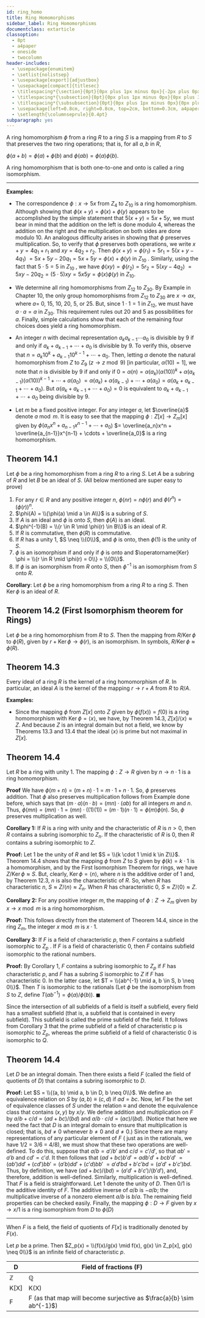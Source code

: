 ```yaml
---
id: ring_homo
title: Ring Homomorphisms
sidebar_label: Ring Homomorphisms
documentclass: extarticle
classoption:
  - 8pt
  - a4paper
  - oneside
  - twocolumn
header-includes:
  - \usepackage{enumitem}
  - \setlist{nolistsep}
  - \usepackage[export]{adjustbox}
  - \usepackage[compact]{titlesec}
  - \titlespacing*{\section}{0pt}{0px plus 1px minus 0px}{-2px plus 0px minus 0px}
  - \titlespacing*{\subsection}{0pt}{0px plus 1px minus 0px}{0px plus 3px minus 3px}
  - \titlespacing*{\subsubsection}{0pt}{0px plus 1px minus 0px}{0px plus 3px minus 3px}
  - \usepackage[left=0.8cm, right=0.8cm, top=2cm, bottom=0.3cm, a4paper]{geometry}
  - \setlength{\columnseprule}{0.4pt}
subparagraph: yes
---
```



A ring homomorphism $\phi$ from a ring $R$ to a ring $S$ is a mapping from
$R$ to $S$ that preserves the two ring operations; that is, for all $a, b$ in $R$,

$\phi(a + b) = \phi(a) + \phi(b)$ and $\phi(ab) = \phi(a)\phi(b)$.

A ring homomorphism that is both one-to-one and onto is called a
ring isomorphism.

---

**Examples:**

* The correspondence $\phi: x \rightarrow 5x$ from $Z_4$ to $Z_{10}$ 
  is a ring homomorphism. Although showing that $\phi(x + y) = \phi(x) + \phi(y)$ appears to be accomplished by the simple statement that $5(x + y) = 5x + 5y$, we must bear in mind that the addition on the left is done modulo 4, whereas the addition on the right and the multiplication on both sides are done modulo 10. An analogous difficulty arises in showing that $\phi$ preserves multiplication. So, to verify that $\phi$ preserves both operations, we write $x + y = 4q_1 + r_1$ and $xy = 4q_2 + r_2$. Then $\phi(x + y) = \phi(r_1) = 5r_1 = 5(x + y - 4q_1)$ $= 5x + 5y - 20q_1 = 5x + 5y = \phi(x) + \phi(y)$ in $Z_{10}$ . Similarly, using the fact that $5 \cdot 5 = 5$ in $Z_{10}$ , we have $\phi(xy) = \phi(r_2) = 5r_2 = 5(xy - 4q_2)$ $= 5xy - 20q_2 = (5 \cdot 5)xy = 5x5y = \phi(x)\phi(y)$ in $Z_{10}$.

* We determine all ring homomorphisms from $Z_{12}$ to $Z_{30}$. By Example in Chapter 10, the only group homomorphisms from $Z_{12}$ to $Z_{30}$ are $x \rightarrow ax$, where $a =$ 0, 15, 10, 20, 5, or 25. But, since $1 \cdot 1 = 1$ in $Z_{12}$, we must have $a \cdot a = a$ in $Z_{30}$. This requirement rules out 20 and 5 as possibilities for $a$. Finally, simple calculations show that each of the remaining four choices does yield a ring homomorphism.

* An integer $n$ with decimal representation $a_ka_{k-1} \cdots a_0$ is divisible by 9 if and only if $a_k + a_{k-1} + \cdots + a_0$ is divisible by 9. To verify this, observe that $n = a_k10^k + a_{k-1}10^{k-1} + \cdots + a_0$. Then, letting $\alpha$ denote the natural homomorphism from $Z$ to $Z_9$ ($z \rightarrow z \bmod 9$) [in particular, $\alpha(10) = 1$], we note that $n$ is divisible by $9$ if and only if $0 = \alpha(n) = \alpha(a_k)(\alpha(10))^k + \alpha(a_{k-1})(\alpha(10))^{k-1} + \cdots + \alpha(a_0)$ $= \alpha(a_k) + \alpha(a_{k-1}) + \cdots + \alpha(a_0) = \alpha(a_k + a_{k - 1} + \cdots + a_0)$. But $\alpha(a_k + a_{k - 1} + \cdots + a_0) = 0$ is equivalent to $a_k + a_{k - 1} + \cdots + a_0$ being divisible by 9.

* Let $m$ be a fixed positive integer. For any integer $a$, let $\overline{a}$ denote $a \bmod m$. It is easy to see that the mapping $\phi: Z[x] \rightarrow Z_m[x]$ given by $\phi(a_nx^n + a_{n-1}x^{n-1} + \cdots + a_0$) $= \overline{a_n}x^n + \overline{a_{n-1}}x^{n-1} + \cdots + \overline{a_0}$ is a ring homomorphism.

## Theorem 14.1

Let $\phi$ be a ring homomorphism from a ring $R$ to a ring $S$. Let $A$ be a
subring of $R$ and let $B$ be an ideal of $S$. (All below mentioned are super easy to prove)

1. For any $r \in R$ and any positive integer $n$, $\phi(nr) = n\phi(r)$ and
$\phi(r^n) = (\phi(r))^n$.
2. $\phi(A) = \\{\phi(a) \mid a \in A\\}$ is a subring of $S$.
3. If $A$ is an ideal and $\phi$ is onto $S$, then $\phi(A)$ is an ideal.
4. $\phi^{-1}(B) = \\{r \in R \mid \phi(r) \in B\\}$ is an ideal of $R$.
5. If $R$ is commutative, then $\phi(R)$ is commutative.
6. If $R$ has a unity 1, $S \neq \\{0\\}$, and $\phi$ is onto, then $\phi(1)$ is the unity of $S$.
7. $\phi$ is an isomorphism if and only if $\phi$ is onto and $\operatorname{Ker} \phi = \\{r \in R \mid \phi(r) = 0\\} = \\{0\\}$.
8. If $\phi$ is an isomorphism from $R$ onto $S$, then $\phi^{-1}$ is an isomorphism from $S$ onto $R$.

**Corollary**: Let $\phi$ be a ring homomorphism from a ring $R$ to a ring $S$. Then $\operatorname{Ker} \phi$ is an ideal of $R$.

## Theorem 14.2 (First Isomorphism theorem for Rings)

Let $\phi$ be a ring homomorphism from $R$ to $S$. Then the mapping from $R/\operatorname{Ker} \phi$ to $\phi(R)$, given by $r + \operatorname{Ker} \phi \rightarrow \phi(r)$, is an isomorphism. In
symbols, $R/\operatorname{Ker} \phi \approx \phi(R)$.

## Theorem 14.3

Every ideal of a ring $R$ is the kernel of a ring homomorphism of $R$.
In particular, an ideal $A$ is the kernel of the mapping $r \rightarrow r + A$ from $R$ to $R/A$.

**Examples:**

* Since the mapping $\phi$ from $Z[x]$ onto $Z$ given by $\phi(f(x)) = f(0)$ is a ring homomorphism with $\operatorname{Ker} \phi = \langle x\rangle$, we have, by Theorem 14.3, $Z[x]/\langle x\rangle \approx Z$. And because $Z$ is an integral domain but not a field, we know by Theorems 13.3 and 13.4 that the ideal $\langle x\rangle$ is prime but not maximal in $Z[x]$.

## Theorem 14.4

Let $R$ be a ring with unity 1. The mapping $\phi: Z \rightarrow R$ given by $n \rightarrow n \cdot 1$ is a ring homomorphism.

**Proof** We have $\phi(m + n) = (m + n) \cdot 1 = m \cdot 1 + n \cdot 1$. So, $\phi$ preserves addition. That $\phi$ also preserves multiplication follows from Example done before, which says that $(m \cdot a)(n \cdot b) = (mn) \cdot (ab)$ for all integers $m$ and $n$. Thus, $\phi(mn) = (mn) \cdot 1 = (mn) \cdot ((1)(1)) = (m \cdot 1)(n \cdot 1) = \phi(m)\phi(n)$. So, $\phi$ preserves multiplication as well.

**Corollary 1:** If $R$ is a ring with unity and the characteristic of $R$ is $n > 0$, then
$R$ contains a subring isomorphic to $Z_n$. If the characteristic of $R$ is 0,
then $R$ contains a subring isomorphic to $Z$.

**Proof:** Let 1 be the unity of $R$ and let $S = \\{k \cdot 1 \mid k \in Z\\}$. Theorem 14.4
shows that the mapping $\phi$ from $Z$ to $S$ given by $\phi(k) = k \cdot 1$ is a homomorphism, and by the First Isomorphism Theorem for rings, we have
$Z/\operatorname{Ker} \phi \approx S$. But, clearly, $\operatorname{Ker} \phi = \langle n\rangle$, where $n$ is the additive order of 1 and, by Theorem 12.3, $n$ is also the characteristic of $R$. So, when $R$ has characteristic $n$, $S \approx Z/\langle n\rangle \approx Z_n.$ When $R$ has characteristic 0, $S \approx Z/\langle 0\rangle \approx Z.$ 

**Corollary 2:** For any positive integer $m$, the mapping of $\phi: Z \rightarrow Z_m$ given by $x \rightarrow x \bmod m$ is a ring homomorphism.

**Proof:** This follows directly from the statement of Theorem 14.4,
since in the ring $Z_m$, the integer $x \bmod m$ is $x \cdot 1$.

**Corollary 3:** If $F$ is a field of characteristic $p$, then $F$ contains a subfield
isomorphic to $Z_p$ . If $F$ is a field of characteristic 0, then $F$ contains
subfield isomorphic to the rational numbers.

**Proof:** By Corollary 1, $F$ contains a subring isomorphic to $Z_p$ if $F$ has characteristic $p$, and $F$ has a subring $S$ isomorphic to $Z$ if $F$ has characteristic 0. In the latter case, let $T = \\{ab^{-1} \mid a, b \in S, b \neq 0\\}$. Then $T$ is isomorphic to the rationals (Let $\phi$ be the isomorphism from $S$ to $Z$, define $T(ab^{-1}) = \phi(a)/\phi(b)$). $\blacksquare$


Since the intersection of all subfields of a field is itself a subfield, every field has a smallest subfield (that is, a subfield that is contained in every subfield). This subfield is called the prime subfield of the field. It follows from Corollary 3 that the prime subfield of a field of characteristic p is isomorphic to $Z_p$, whereas the prime subfield of a field of characteristic 0 is isomorphic to $Q$. 

## Theorem 14.4

Let $D$ be an integral domain. Then there exists a field $F$ (called the
field of quotients of $D$) that contains a subring isomorphic to $D$.

**Proof:** Let $S = \\{(a, b) \mid a, b \in D, b \neq 0\\}$. We define an equivalence
relation on $S$ by $(a, b) \equiv (c, d )$ if $ad = bc$. Now, let $F$ be the set of equivalence classes of $S$ under
the relation $\equiv$ and denote the equivalence class that contains $(x, y)$ by
$x/y$. We define addition and multiplication on $F$ by
$a/b + c/d = (ad + bc)/(bd)$ and $a/b \cdot c/d = (ac)/(bd)$.
(Notice that here we need the fact that $D$ is an integral domain to ensure
that multiplication is closed; that is, $bd \neq 0$ whenever $b \neq 0$ and $d \neq 0$.)
Since there are many representations of any particular element of $F$ ( just as in the rationals, we have 1/2 = 3/6 = 4/8), we must show that these two operations are well-defined. To do this, suppose that $a/b = a'/b'$ and $c/d = c'/d'$, so that $ab' = a'b$ and $cd' = c'd$. It then follows that $(ad + bc)b'd' = adb'd' + bcb'd'$ $= (ab')dd' + (cd')bb' = (a'b)dd' + (c'd)bb'$ $= a'd'bd + b'c'bd = (a'd' + b'c')bd$. Thus, by definition, we have $(ad + bc)/(bd) = (a'd' + b'c')/(b'd')$, and, therefore, addition is well-defined. Similarly, multiplication is well-defined. That $F$ is a field is straightforward. Let 1 denote the unity of $D$. Then $0/1$ is the additive identity of $F$. The additive inverse of $a/b$ is $-a/b;$ the multiplicative inverse of a nonzero element $a/b$ is $b/a$. The remaining field properties can be checked easily. Finally, the mapping $\phi: D \rightarrow F$ given by $x \rightarrow x/1$ is a ring isomorphism from $D$ to $\phi(D)$ 

---

When $F$ is a field, the field of quotients of $F[x]$ is traditionally denoted by $F(x)$.

Let $p$ be a prime. Then $Z_p(x) = \\{f(x)/g(x) \mid f(x), g(x) \in Z_p[x], g(x) \neq 0\\}$ is an infinite field of characteristic $p$.


| D            | Field of fractions (F)                                                |
| ------------ | --------------------------------------------------------------------- |
| $\mathbb{Z}$ | $\mathbb{Q}$                                                          |
| K[X]         | K(X)                                                                  |
| F            | F (as that map will become  surjective as $\frac{a}{b} \sim ab^{-1}$) |


